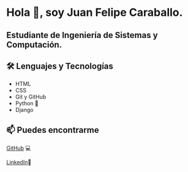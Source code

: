 # Hola :wave:, soy Juan Felipe Caraballo.

## Estudiante de Ingeniería de Sistemas y Computación.

## 🛠️ Lenguajes y Tecnologías

- HTML
- CSS
- Git y GitHub
- Python :snake:
- Django

## 📫 Puedes encontrarme
[GitHub](https://github.com/juanfelipecaraballo) :computer:

[LinkedIn](https://linkedin.com/in/juanfelipecaraballo)📌
